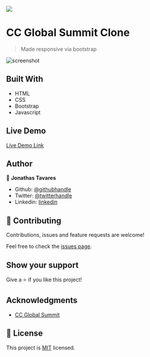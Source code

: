 ![](https://img.shields.io/badge/Microverse-blueviolet)

# CC Global Summit Clone

> Made responsive via bootstrap

![screenshot](./assets/images/app_screenshot.jpg)

## Built With

- HTML
- CSS
- Bootstrap
- Javascript

## Live Demo

[Live Demo Link](https://raw.githack.com/jonathastavares/HTML-Capstone/Conference-homepage/index.html)

## Author

👤 **Jonathas Tavares**

- Github: [@githubhandle](https://github.com/jonathastavares)
- Twitter: [@twitterhandle](https://twitter.com/jhstavares)
- Linkedin: [linkedin](https://www.linkedin.com/in/jonathas-tavares-24b8bba3/)

## 🤝 Contributing

Contributions, issues and feature requests are welcome!

Feel free to check the [issues page](https://github.com/jonathastavares/HTML-Capstone/issues).

## Show your support

Give a ⭐️ if you like this project!

## Acknowledgments

- [CC Global Summit](https://www.behance.net/gallery/29845175/CC-Global-Summit-2015)

## 📝 License

This project is [MIT](lic.url) licensed.
